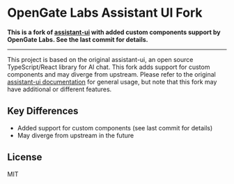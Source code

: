 # OpenGate Labs Assistant UI Fork

**This is a fork of [assistant-ui](https://github.com/assistant-ui/assistant-ui) with added custom components support by OpenGate Labs. See the last commit for details.**

---

This project is based on the original assistant-ui, an open source TypeScript/React library for AI chat. This fork adds support for custom components and may diverge from upstream. Please refer to the original [assistant-ui documentation](https://github.com/assistant-ui/assistant-ui) for general usage, but note that this fork may have additional or different features.

## Key Differences
- Added support for custom components (see last commit for details)
- May diverge from upstream in the future

## License

MIT
